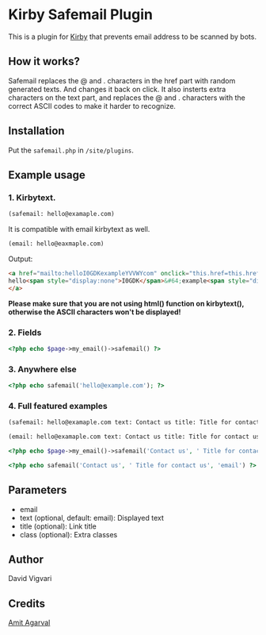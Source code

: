 # Kirby Safemail Plugin

This is a plugin for [Kirby](http://getkirby.com/) that prevents email address to be scanned by bots.

## How it works?

Safemail replaces the @ and . characters in the href part with random generated texts. And changes it back on click.
It also insterts extra characters on the text part, and replaces the @ and . characters with the correct ASCII codes to make it harder to recognize.

## Installation

Put the `safemail.php` in `/site/plugins`.

## Example usage

### 1. Kirbytext.

```markdown
(safemail: hello@examaple.com)
```

It is compatible with email kirbytext as well.
```markdown
(email: hello@eaxmaple.com)
```

Output:
```html
<a href="mailto:helloI0GDKexampleYVVWYcom" onclick="this.href=this.href.replace(/I0GDK/,'@').replace(/YVVWY/,'.')">
hello<span style="display:none">I0GDK</span>&#64;example<span style="display:none">YVVWY</span>&#46;com
</a>
```

**Please make sure that you are not using html() function on kirbytext(), otherwise the ASCII characters won't be displayed!**

### 2. Fields
```php
<?php echo $page->my_email()->safemail() ?>
```

### 3. Anywhere else
```php
<?php echo safemail('hello@example.com'); ?>
```

### 4. Full featured examples
```markdown
(safemail: hello@examaple.com text: Contact us title: Title for contact us class: email)

(email: hello@examaple.com text: Contact us title: Title for contact us class: email)
```

```php
<?php echo $page->my_email()->safemail('Contact us', ' Title for contact us', 'email') ?>
```

```php
<?php echo safemail('Contact us', ' Title for contact us', 'email') ?>
```

## Parameters
* email 
* text (optional, default: email): Displayed text
* title (optional): Link title
* class (optional): Extra classes

## Author

David Vigvari

## Credits
[Amit Agarval](http://www.labnol.org/internet/hide-email-address-web-pages/28364/)

